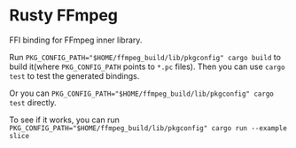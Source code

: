 # Rusty FFmpeg

FFI binding for FFmpeg inner library.

Run `PKG_CONFIG_PATH="$HOME/ffmpeg_build/lib/pkgconfig" cargo build` to build it(where `PKG_CONFIG_PATH` points to `*.pc` files). Then you can use `cargo test` to test the generated bindings.

Or you can `PKG_CONFIG_PATH="$HOME/ffmpeg_build/lib/pkgconfig" cargo test` directly.

To see if it works, you can run `PKG_CONFIG_PATH="$HOME/ffmpeg_build/lib/pkgconfig" cargo run --example slice`
